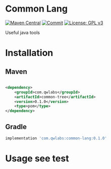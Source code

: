 # Common Lang

[![Maven Central](https://img.shields.io/maven-central/v/com.qwlabs/common-lang.svg?label=Maven%20Central)](https://search.maven.org/search?q=g:%22com.qwlabs%22%20AND%20a:%22common-lang%22)
[![Commit](https://github.com/qwlabs/common-lang/actions/workflows/commit.yml/badge.svg?branch=master)](https://github.com/qwlabs/common-lang/actions/workflows/commit.yml)
[![License: GPL v3](https://img.shields.io/badge/License-GPLv3-blue.svg)](https://www.gnu.org/licenses/gpl-3.0)

Useful java tools

# Installation

## Maven

```xml

<dependency>
    <groupId>com.qwlabs</groupId>
    <artifactId>common-tree</artifactId>
    <version>0.1.0</version>
    <type>pom</type>
</dependency>
```

## Gradle

```gradle
implementation 'com.qwlabs:common-lang:0.1.0'
```

# Usage see test



